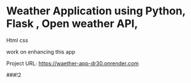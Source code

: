 # Weather Application using Python, Flask , Open weather API,
Html css 

work on enhancing  this app

Project URL:  https://waether-app-dr30.onrender.com

###!2
####
####
